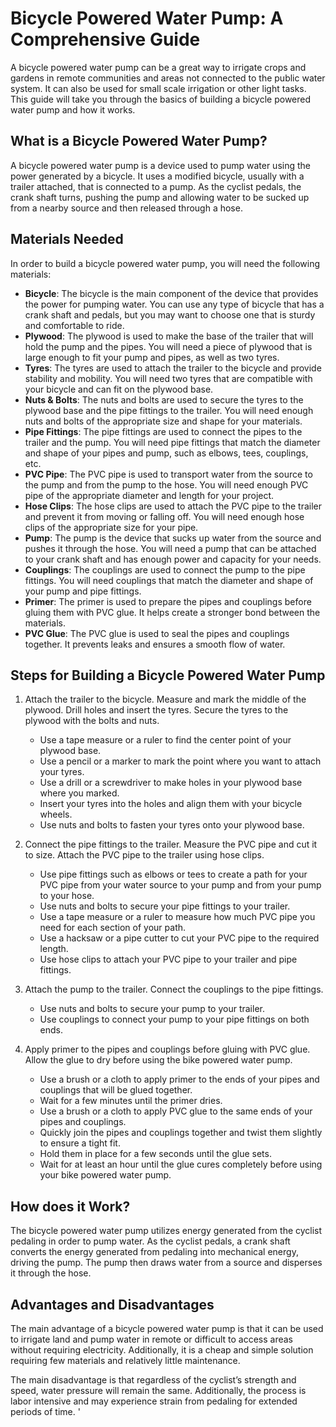 # Bicycle Powered Water Pump: A Comprehensive Guide

A bicycle powered water pump can be a great way to irrigate crops and gardens in remote communities and areas not connected to the public water system. It can also be used for small scale irrigation or other light tasks. This guide will take you through the basics of building a bicycle powered water pump and how it works. 

## What is a Bicycle Powered Water Pump?
 
A bicycle powered water pump is a device used to pump water using the power generated by a bicycle. It uses a modified bicycle, usually with a trailer attached, that is connected to a pump. As the cyclist pedals, the crank shaft turns, pushing the pump and allowing water to be sucked up from a nearby source and then released through a hose.

## Materials Needed

In order to build a bicycle powered water pump, you will need the following materials:

- **Bicycle**: The bicycle is the main component of the device that provides the power for pumping water. You can use any type of bicycle that has a crank shaft and pedals, but you may want to choose one that is sturdy and comfortable to ride.
- **Plywood**: The plywood is used to make the base of the trailer that will hold the pump and the pipes. You will need a piece of plywood that is large enough to fit your pump and pipes, as well as two tyres.
- **Tyres**: The tyres are used to attach the trailer to the bicycle and provide stability and mobility. You will need two tyres that are compatible with your bicycle and can fit on the plywood base.
- **Nuts & Bolts**: The nuts and bolts are used to secure the tyres to the plywood base and the pipe fittings to the trailer. You will need enough nuts and bolts of the appropriate size and shape for your materials.
- **Pipe Fittings**: The pipe fittings are used to connect the pipes to the trailer and the pump. You will need pipe fittings that match the diameter and shape of your pipes and pump, such as elbows, tees, couplings, etc.
- **PVC Pipe**: The PVC pipe is used to transport water from the source to the pump and from the pump to the hose. You will need enough PVC pipe of the appropriate diameter and length for your project.
- **Hose Clips**: The hose clips are used to attach the PVC pipe to the trailer and prevent it from moving or falling off. You will need enough hose clips of the appropriate size for your pipe.
- **Pump**: The pump is the device that sucks up water from the source and pushes it through the hose. You will need a pump that can be attached to your crank shaft and has enough power and capacity for your needs.
- **Couplings**: The couplings are used to connect
the pump
to
the pipe fittings. You will need couplings that match
the diameter and shape of your pump and pipe fittings.
- **Primer**: The primer is used
to prepare
the pipes and couplings before gluing them with PVC glue. It helps create a stronger bond between
the materials.
- **PVC Glue**: The PVC glue is used
to seal
the pipes and couplings together. It prevents leaks and ensures
a smooth flow of water.

## Steps for Building a Bicycle Powered Water Pump

1. Attach
the trailer
to
the bicycle. Measure and mark
the middle of
the plywood. Drill holes and insert
the tyres. Secure
the tyres
to
the plywood with
the bolts and nuts.

    * Use a tape measure or a ruler
to find
the center point of
your plywood base.
    * Use a pencil or a marker
to mark
the point where you want
to attach
your tyres.
    * Use a drill or a screwdriver
to make holes in
your plywood base where you marked.
    * Insert your tyres into
the holes and align them with your bicycle wheels.
    * Use nuts and bolts
to fasten your tyres onto your plywood base.

2. Connect
the pipe fittings
to
the trailer. Measure
the PVC pipe and cut it
to size. Attach
the PVC pipe
to
the trailer using hose clips.

    * Use pipe fittings such as elbows or tees 
to create a path for your PVC pipe from your water source 
to your pump 
and from your pump 
to your hose.
    * Use nuts and bolts 
to secure 
your pipe fittings 
to your trailer.
    * Use a tape measure or a ruler 
to measure 
how much PVC pipe you need 
for each section of your path.
    * Use a hacksaw or a pipe cutter 
to cut 
your PVC pipe 
to the required length.
    * Use hose clips 
to attach 
your PVC pipe 
to your trailer and pipe fittings.

3. Attach
the pump
to
the trailer. Connect
the couplings
to
the pipe fittings.

    * Use nuts and bolts 
to secure 
your pump 
to your trailer.
    * Use couplings 
to connect 
your pump 
to your pipe fittings on both ends.

4. Apply primer
to
the pipes and couplings before gluing with PVC glue. Allow
the glue
to dry before using
the bike powered water pump.

    * Use a brush or a cloth 
to apply primer 
to the ends of your pipes and couplings that will be glued together.
    * Wait for a few minutes until the primer dries.
    * Use a brush or a cloth 
to apply PVC glue 
to the same ends of your pipes and couplings.
    * Quickly join the pipes and couplings together and twist them slightly to ensure a tight fit.
    * Hold them in place for a few seconds until the glue sets.
    * Wait for at least an hour until the glue cures completely before using your bike powered water pump.

## How does it Work?

The bicycle powered water pump utilizes energy generated from the cyclist pedaling in order to pump water. As the cyclist pedals, a crank shaft converts the energy generated from pedaling into mechanical energy, driving the pump. The pump then draws water from a source and disperses it through the hose. 

## Advantages and Disadvantages

The main advantage of a bicycle powered water pump is that it can be used to irrigate land and pump water in remote or difficult to access areas without requiring electricity. Additionally, it is a cheap and simple solution requiring few materials and relatively little maintenance. 

The main disadvantage is that regardless of the cyclist’s strength and speed, water pressure will remain the same. Additionally, the process is labor intensive and may experience strain from pedaling for extended periods of time.
'
